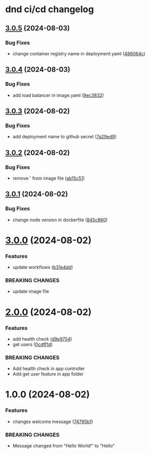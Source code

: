 # dnd ci/cd changelog

## [3.0.5](https://github.com/N-D-Duy/dnd-ci-cd/compare/v3.0.4...v3.0.5) (2024-08-03)


### Bug Fixes

* change container registry name in deployment.yaml ([486064c](https://github.com/N-D-Duy/dnd-ci-cd/commit/486064c5b8b30dac836784401f006f477f31f401))

## [3.0.4](https://github.com/N-D-Duy/dnd-ci-cd/compare/v3.0.3...v3.0.4) (2024-08-03)


### Bug Fixes

* add load balancer in image.yaml ([9ec3832](https://github.com/N-D-Duy/dnd-ci-cd/commit/9ec3832441a1a7ef11d27a419630d6f7d06af43e))

## [3.0.3](https://github.com/N-D-Duy/dnd-ci-cd/compare/v3.0.2...v3.0.3) (2024-08-02)


### Bug Fixes

* add deployment name to github secret ([7a29ed9](https://github.com/N-D-Duy/dnd-ci-cd/commit/7a29ed99dfd62316bad863a36cc36ca8023b0a21))

## [3.0.2](https://github.com/N-D-Duy/dnd-ci-cd/compare/v3.0.1...v3.0.2) (2024-08-02)


### Bug Fixes

* remove ' from image file ([ab15c51](https://github.com/N-D-Duy/dnd-ci-cd/commit/ab15c51619deb8c73334253d71e49b5191d8040d))

## [3.0.1](https://github.com/N-D-Duy/dnd-ci-cd/compare/v3.0.0...v3.0.1) (2024-08-02)


### Bug Fixes

* change node version in dockerfile ([845c860](https://github.com/N-D-Duy/dnd-ci-cd/commit/845c8601cbe16954042295b7ad3132ea1e0e19a5))

# [3.0.0](https://github.com/N-D-Duy/dnd-ci-cd/compare/v2.0.0...v3.0.0) (2024-08-02)


### Features

* update workflows ([b31e4dd](https://github.com/N-D-Duy/dnd-ci-cd/commit/b31e4dde62ef76b1b8f8370721d1d8b6485959b3))


### BREAKING CHANGES

* update image file

# [2.0.0](https://github.com/N-D-Duy/dnd-ci-cd/compare/v1.0.0...v2.0.0) (2024-08-02)


### Features

* add health check ([d9e9754](https://github.com/N-D-Duy/dnd-ci-cd/commit/d9e9754bb145a7e18f2767c7ba4cc6b1069e6bf3))
* get users ([0cdff1d](https://github.com/N-D-Duy/dnd-ci-cd/commit/0cdff1d49869cef6568b5d01830519324fbe7cf5))


### BREAKING CHANGES

* Add health check in app controller
* Add get user feature in app folder

# 1.0.0 (2024-08-02)


### Features

* changes welcome message ([74795b1](https://github.com/N-D-Duy/dnd-ci-cd/commit/74795b147bc864791cba573a074ba1585c783187))


### BREAKING CHANGES

* Message changed from "Hello World!" to "Hello"
